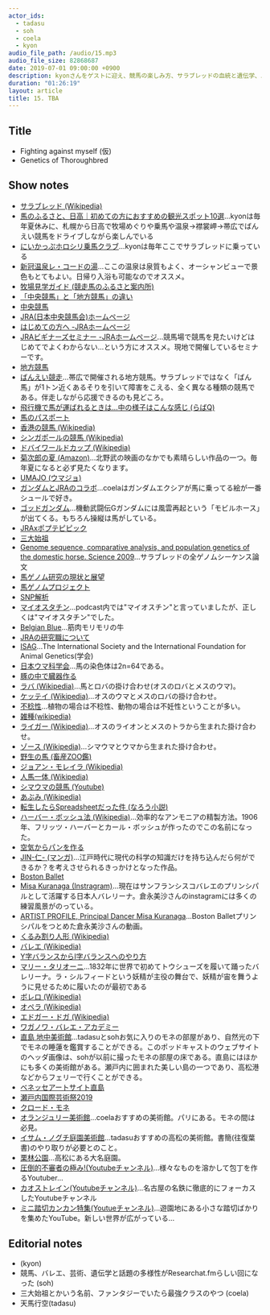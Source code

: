 ```yaml
---
actor_ids:
  - tadasu
  - soh
  - coela
  - kyon
audio_file_path: /audio/15.mp3
audio_file_size: 82868687
date: 2019-07-01 09:00:00 +0900
description: kyonさんをゲストに迎え、競馬の楽しみ方、サラブレッドの血統と遺伝学、バレエの魅力、サイエンスと芸術の共通点、直島・地中美術館のモネの部屋などについて話しました。（出演：tadasu、soh、coela、kyon）
duration: "01:26:19"
layout: article
title: 15. TBA
---
```


## Title
- Fighting against myself (仮)
- Genetics of Thoroughbred

## Show notes
- [サラブレッド (Wikipedia)](https://ja.wikipedia.org/wiki/%E3%82%B5%E3%83%A9%E3%83%96%E3%83%AC%E3%83%83%E3%83%89)
- [馬のふるさと、日高｜初めての方におすすめの観光スポット10選](https://hokkaido-labo.com/area/tokachi/hidaka-sightseeing)...kyonは毎年夏休みに、札幌から日高で牧場めぐりや乗馬や温泉→襟裳岬→帯広でばんえい競馬をドライブしながら楽しんでいる
- [にいかっぷホロシリ乗馬クラブ](http://horoshiri.jp/)...kyonは毎年ここでサラブレッドに乗っている
- [新冠温泉レ・コードの湯](https://hotelhills.jp/)...ここの温泉は泉質もよく、オーシャンビューで景色もとてもよい。日帰り入浴も可能なのでオススメ。
- [牧場見学ガイド (競走馬のふるさと案内所)](https://uma-furusato.com/guide/)
- [「中央競馬」と「地方競馬」の違い](https://www.homemate-research-keiba.com/useful/16205_keiba_006/)
- [中央競馬](https://ja.wikipedia.org/wiki/%E4%B8%AD%E5%A4%AE%E7%AB%B6%E9%A6%AC)
- [JRA(日本中央競馬会)ホームページ](http://www.jra.go.jp/)
- [はじめての方へ -JRAホームページ](http://www.jra.go.jp/kouza/beginner/)
- [JRAビギナーズセミナー -JRAホームページ](http://www.jra.go.jp/kouza/beginner/seminar/)...競馬場で競馬を見たいけどはじめてでよくわからない…という方にオススメ。現地で開催しているセミナーです。
- [地方競馬](http://www.keiba.go.jp/)
- [ばんえい競走](https://banei-keiba.or.jp/)...帯広で開催される地方競馬。サラブレッドではなく「ばん馬」が1トン近くあるそりを引いて障害をこえる、全く異なる種類の競馬である。伴走しながら応援できるのも見どころ。
- [飛行機で馬が運ばれるときは...中の様子はこんな感じ (らばQ)](http://labaq.com/archives/51908050.html)
- [馬のパスポート](https://umabi.jp/news/4)
- [香港の競馬 (Wikipedia)](https://ja.wikipedia.org/wiki/%E9%A6%99%E6%B8%AF%E3%81%AE%E7%AB%B6%E9%A6%AC)
- [シンガポールの競馬 (Wikipedia)](https://ja.wikipedia.org/wiki/%E3%82%B7%E3%83%B3%E3%82%AC%E3%83%9D%E3%83%BC%E3%83%AB%E3%81%AE%E7%AB%B6%E9%A6%AC)
- [ドバイワールドカップ (Wikipedia)](https://ja.wikipedia.org/wiki/%E3%83%89%E3%83%90%E3%82%A4%E3%83%AF%E3%83%BC%E3%83%AB%E3%83%89%E3%82%AB%E3%83%83%E3%83%97)
- [菊次郎の夏 (Amazon)](https://www.amazon.co.jp/%E8%8F%8A%E6%AC%A1%E9%83%8E%E3%81%AE%E5%A4%8F-DVD-%E3%83%93%E3%83%BC%E3%83%88%E3%81%9F%E3%81%91%E3%81%97/dp/B00005EDS4)...北野武の映画のなかでも素晴らしい作品の一つ。毎年夏になると必ず見たくなります。
- [UMAJO (ウマジョ)](http://umajo.jra.jp/)
- [ガンダムとJRAのコラボ](https://dengekionline.com/articles/3434/)...coelaはガンダムエクシアが馬に乗ってる絵が一番シュールで好き。
- [ゴッドガンダム](https://ja.wikipedia.org/wiki/%E3%82%B4%E3%83%83%E3%83%89%E3%82%AC%E3%83%B3%E3%83%80%E3%83%A0)…機動武闘伝Gガンダムには風雲再起という「モビルホース」が出てくる。もちろん操縦は馬がしている。
- [JRAxポプテピピック](http://jra.jp/news/201904/042403.html)
- [三大始祖](https://ja.wikipedia.org/wiki/%E4%B8%89%E5%A4%A7%E5%A7%8B%E7%A5%96)
- [Genome sequence, comparative analysis, and population genetics of the domestic horse. Science 2009](http://www.sciencemag.org/cgi/pmidlookup?view=long&pmid=19892987)...サラブレッドの全ゲノムシーケンス論文
- [馬ゲノム研究の現状と展望](http://www.b-t-c.or.jp/btc_p300/btcn/btcn64/btcn064-02.pdf)
- [馬ゲノムプロジェクト](http://www.uky.edu/Ag/Horsemap/)
- [SNP解析](https://ja.wikipedia.org/wiki/%E4%B8%80%E5%A1%A9%E5%9F%BA%E5%A4%9A%E5%9E%8B)
- [マイオスタチン](https://www.jaica.com/products_redox_myostatin_kit_pc.html)...podcast内では"マイオスチン"と言っていましたが、正しくは"マイオスタチン"でした。
- [Belgian Blue](https://en.wikipedia.org/wiki/Belgian_Blue)...筋肉モリモリの牛
- [JRAの研究職について](https://jra-saiyou.jp/2019/jobinfo/doctor.html)
- [ISAG](https://www.isag.us/index.asp)...The International Society and the International Foundation for Animal Genetics(学会)
- [日本ウマ科学会](http://jses.equinst.go.jp/)...馬の染色体は2n=64である。
- [豚の中で臓器作る](https://jp.techcrunch.com/2017/08/11/20170810crisprd-pigs-offer-hope-for-the-human-organ-transplant-shortage/)
- [ラバ (Wikipedia)](https://ja.wikipedia.org/wiki/%E3%83%A9%E3%83%90)...馬とロバの掛け合わせ(オスのロバとメスのウマ)。
- [ケッテイ (Wikipedia)](https://ja.wikipedia.org/wiki/%E3%82%B1%E3%83%83%E3%83%86%E3%82%A4)...オスのウマとメスのロバの掛け合わせ。
- [不稔性](https://kotobank.jp/word/%E4%B8%8D%E7%A8%94%E6%80%A7-125575)...植物の場合は不稔性、動物の場合は不妊性ということが多い。
- [雑種(wikipedia)](https://ja.wikipedia.org/wiki/%E9%9B%91%E7%A8%AE)
- [ライガー (Wikipedia)](https://ja.wikipedia.org/wiki/%E3%83%A9%E3%82%A4%E3%82%AC%E3%83%BC)...オスのライオンとメスのトラから生まれた掛け合わせ。
- [ゾース (Wikipedia)](https://ja.wikipedia.org/wiki/%E3%82%BE%E3%83%BC%E3%82%B9)...シマウマとウマから生まれた掛け合わせ。
- [野生の馬 (畜産ZOO鑑)](http://zookan.lin.gr.jp/kototen/uma/u122_2.htm)
- [ジョアン・モレイラ (Wikipedia)](https://ja.wikipedia.org/wiki/%E3%82%B8%E3%83%A7%E3%82%A2%E3%83%B3%E3%83%BB%E3%83%A2%E3%83%AC%E3%82%A4%E3%83%A9)
- [人馬一体 (Wikipedia)](https://en.wikipedia.org/wiki/Jinba_ittai)
- [シマウマの競馬 (Youtube)](https://www.youtube.com/watch?v=MzMtgH2Ya_I)
- [あぶみ (Wikipedia)](https://ja.wikipedia.org/wiki/%E9%90%99)
- [転生したらSpreadsheetだった件 (なろう小説)](https://kakuyomu.jp/works/1177354054887646455)
- [ハーバー・ボッシュ法 (Wikipedia)](https://ja.wikipedia.org/wiki/%E3%83%8F%E3%83%BC%E3%83%90%E3%83%BC%E3%83%BB%E3%83%9C%E3%83%83%E3%82%B7%E3%83%A5%E6%B3%95)...効率的なアンモニアの精製方法。1906年、フリッツ・ハーバーとカール・ボッシュが作ったのでこの名前になった。
- [空気からパンを作る](http://www.tsukuba-sci.com/?column01=%E7%A9%BA%E6%B0%97%E3%81%8B%E3%82%89%E3%83%91%E3%83%B3%E3%82%92%E4%BD%9C%E3%82%8B%E3%80%80%EF%BD%9E%E3%82%A2%E3%83%B3%E3%83%A2%E3%83%8B%E3%82%A2%E3%81%AE%E8%A9%B1%EF%BD%9E)
- [JIN-仁- (マンガ)](https://www.amazon.co.jp/JIN%E2%80%95%E4%BB%81%E2%80%95-1-%E3%83%A4%E3%83%B3%E3%82%B0%E3%82%B8%E3%83%A3%E3%83%B3%E3%83%97%E3%82%B3%E3%83%9F%E3%83%83%E3%82%AF%E3%82%B9DIGITAL-%E6%9D%91%E4%B8%8A%E3%82%82%E3%81%A8%E3%81%8B-ebook/dp/B009GZIRIC)...江戸時代に現代の科学の知識だけを持ち込んだら何ができるか？を考えさせられるきっかけとなった作品。
- [Boston Ballet](https://www.bostonballet.org/home.aspx)
- [Misa Kuranaga (Instragram)](https://www.instagram.com/misakuranaga/?hl=ja)...現在はサンフランシスコバレエのプリンシパルとして活躍する日本人バレリーナ。倉永美沙さんのinstagramには多くの練習風景がのっている。
- [ARTIST PROFILE, Principal Dancer Misa Kuranaga](https://www.youtube.com/watch?v=6gnEXTcBojk)...Boston Balletプリンシパルをつとめた倉永美沙さんの動画。
- [くるみ割り人形 (Wikipedia)](https://ja.wikipedia.org/wiki/%E3%81%8F%E3%82%8B%E3%81%BF%E5%89%B2%E3%82%8A%E4%BA%BA%E5%BD%A2)
- [バレエ (Wikipedia)](https://ja.wikipedia.org/wiki/%E3%83%90%E3%83%AC%E3%82%A8)
- [Y字バランスからI字バランスへのやり方](https://blog.coruri.info/entry/2017/08/11/003358)
- [マリー・タリオーニ](https://ja.wikipedia.org/wiki/%E3%83%9E%E3%83%AA%E3%83%BC%E3%83%BB%E3%82%BF%E3%83%AA%E3%82%AA%E3%83%BC%E3%83%8B)...1832年に世界で初めてトウシューズを履いて踊ったバレリーナ。ラ・シルフィードという妖精が主役の舞台で、妖精が宙を舞うように見せるために履いたのが最初である
- [ボレロ (Wikipedia)](https://ja.wikipedia.org/wiki/%E3%83%9C%E3%83%AC%E3%83%AD_(%E3%83%80%E3%83%B3%E3%82%B9%E3%83%BB%E9%9F%B3%E6%A5%BD))
- [オペラ (Wikipedia)](https://ja.wikipedia.org/wiki/%E3%82%AA%E3%83%9A%E3%83%A9)
- [エドガー・ドガ (Wikipedia)](https://ja.wikipedia.org/wiki/%E3%82%A8%E3%83%89%E3%82%AC%E3%83%BC%E3%83%BB%E3%83%89%E3%82%AC)
- [ワガノワ・バレエ・アカデミー](https://www.bunkamura.co.jp/orchard/lineup/18_gala/topics/998.html)
- [直島 地中美術館](http://benesse-artsite.jp/art/chichu.html)...tadasuとsohお気に入りのモネの部屋があり、自然光の下でモネの睡蓮を鑑賞することができる。このポッドキャストのウェブサイトのヘッダ画像は、sohが以前に撮ったモネの部屋の床である。直島にはほかにも多くの美術館がある。瀬戸内に囲まれた美しい島の一つであり、高松港などからフェリーで行くことができる。
- [ベネッセアートサイト直島](http://benesse-artsite.jp/)
- [瀬戸内国際芸術祭2019](https://setouchi-artfest.jp/)
- [クロード・モネ](https://ja.wikipedia.org/wiki/%E3%82%AF%E3%83%AD%E3%83%BC%E3%83%89%E3%83%BB%E3%83%A2%E3%83%8D)
- [オランジュリー美術館](https://www.musee-orangerie.fr/)...coelaおすすめの美術館。パリにある。モネの間は必見。
- [イサム・ノグチ庭園美術館](http://www.isamunoguchi.or.jp/)...tadasuおすすめの高松の美術館。書簡(往復葉書)のやり取りが必要とのこと。
- [栗林公園](https://www.my-kagawa.jp/ritsuringarden)...高松にある大名庭園。
- [圧倒的不審者の極み!(Youtubeチャンネル)](https://www.youtube.com/channel/UCg3qsVzHeUt5_cPpcRtoaJQ)...様々なものを溶かして包丁を作るYoutuber...
- [カオストレイン(Youtubeチャンネル)](https://www.youtube.com/watch?v=lyQVJZ8oTsU)...名古屋の名鉄に徹底的にフォーカスしたYoutubeチャンネル
- [ミニ踏切カンカン特集(Youtueチャンネル)](https://www.youtube.com/watch?v=W5moIoAZ38I)...遊園地にある小さな踏切ばかりを集めたYouTube。新しい世界が広がっている...

## Editorial notes
- (kyon)
- 競馬、バレエ、芸術、遺伝学と話題の多様性がResearchat.fmらしい回になった (soh)
- 三大始祖とかいう名前、ファンタジーでいたら最強クラスのやつ (coela)
- 天馬行空(tadasu)
